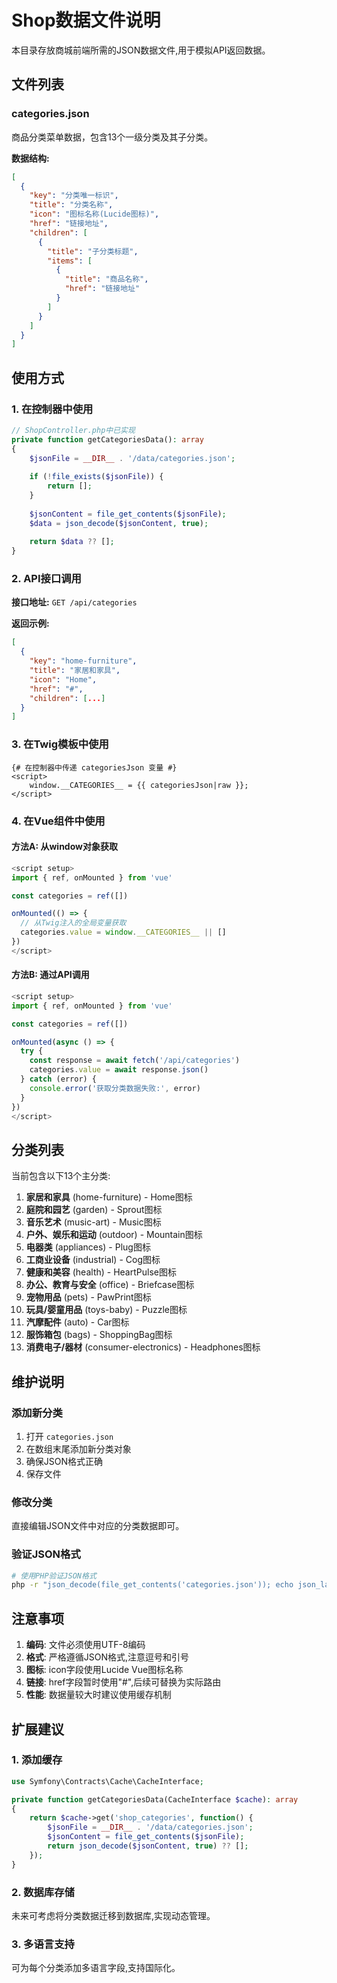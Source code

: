 # Shop数据文件说明

本目录存放商城前端所需的JSON数据文件,用于模拟API返回数据。

## 文件列表

### categories.json
商品分类菜单数据，包含13个一级分类及其子分类。

**数据结构:**
```json
[
  {
    "key": "分类唯一标识",
    "title": "分类名称",
    "icon": "图标名称(Lucide图标)",
    "href": "链接地址",
    "children": [
      {
        "title": "子分类标题",
        "items": [
          {
            "title": "商品名称",
            "href": "链接地址"
          }
        ]
      }
    ]
  }
]
```

## 使用方式

### 1. 在控制器中使用

```php
// ShopController.php中已实现
private function getCategoriesData(): array
{
    $jsonFile = __DIR__ . '/data/categories.json';
    
    if (!file_exists($jsonFile)) {
        return [];
    }
    
    $jsonContent = file_get_contents($jsonFile);
    $data = json_decode($jsonContent, true);
    
    return $data ?? [];
}
```

### 2. API接口调用

**接口地址:** `GET /api/categories`

**返回示例:**
```json
[
  {
    "key": "home-furniture",
    "title": "家居和家具",
    "icon": "Home",
    "href": "#",
    "children": [...]
  }
]
```

### 3. 在Twig模板中使用

```twig
{# 在控制器中传递 categoriesJson 变量 #}
<script>
    window.__CATEGORIES__ = {{ categoriesJson|raw }};
</script>
```

### 4. 在Vue组件中使用

#### 方法A: 从window对象获取
```javascript
<script setup>
import { ref, onMounted } from 'vue'

const categories = ref([])

onMounted(() => {
  // 从Twig注入的全局变量获取
  categories.value = window.__CATEGORIES__ || []
})
</script>
```

#### 方法B: 通过API调用
```javascript
<script setup>
import { ref, onMounted } from 'vue'

const categories = ref([])

onMounted(async () => {
  try {
    const response = await fetch('/api/categories')
    categories.value = await response.json()
  } catch (error) {
    console.error('获取分类数据失败:', error)
  }
})
</script>
```

## 分类列表

当前包含以下13个主分类:

1. **家居和家具** (home-furniture) - Home图标
2. **庭院和园艺** (garden) - Sprout图标
3. **音乐艺术** (music-art) - Music图标
4. **户外、娱乐和运动** (outdoor) - Mountain图标
5. **电器类** (appliances) - Plug图标
6. **工商业设备** (industrial) - Cog图标
7. **健康和美容** (health) - HeartPulse图标
8. **办公、教育与安全** (office) - Briefcase图标
9. **宠物用品** (pets) - PawPrint图标
10. **玩具/婴童用品** (toys-baby) - Puzzle图标
11. **汽摩配件** (auto) - Car图标
12. **服饰箱包** (bags) - ShoppingBag图标
13. **消费电子/器材** (consumer-electronics) - Headphones图标

## 维护说明

### 添加新分类
1. 打开 `categories.json`
2. 在数组末尾添加新分类对象
3. 确保JSON格式正确
4. 保存文件

### 修改分类
直接编辑JSON文件中对应的分类数据即可。

### 验证JSON格式
```bash
# 使用PHP验证JSON格式
php -r "json_decode(file_get_contents('categories.json')); echo json_last_error() === JSON_ERROR_NONE ? 'Valid' : 'Invalid';"
```

## 注意事项

1. **编码**: 文件必须使用UTF-8编码
2. **格式**: 严格遵循JSON格式,注意逗号和引号
3. **图标**: icon字段使用Lucide Vue图标名称
4. **链接**: href字段暂时使用"#",后续可替换为实际路由
5. **性能**: 数据量较大时建议使用缓存机制

## 扩展建议

### 1. 添加缓存
```php
use Symfony\Contracts\Cache\CacheInterface;

private function getCategoriesData(CacheInterface $cache): array
{
    return $cache->get('shop_categories', function() {
        $jsonFile = __DIR__ . '/data/categories.json';
        $jsonContent = file_get_contents($jsonFile);
        return json_decode($jsonContent, true) ?? [];
    });
}
```

### 2. 数据库存储
未来可考虑将分类数据迁移到数据库,实现动态管理。

### 3. 多语言支持
可为每个分类添加多语言字段,支持国际化。
